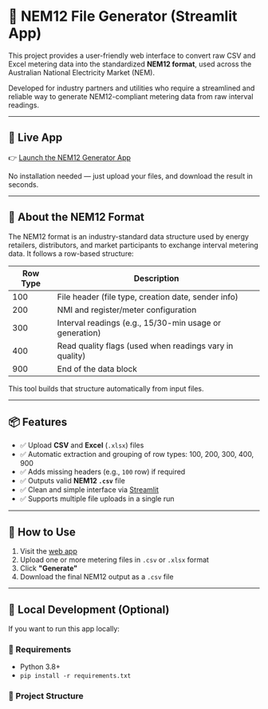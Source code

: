 # 🔌 NEM12 File Generator (Streamlit App)

This project provides a user-friendly web interface to convert raw CSV and Excel metering data into the standardized **NEM12 format**, used across the Australian National Electricity Market (NEM).

Developed for industry partners and utilities who require a streamlined and reliable way to generate NEM12-compliant metering data from raw interval readings.

---

## 🚀 Live App

👉 [Launch the NEM12 Generator App](https://s-forouzandeh-nem12-streamlit-app-gfddln.streamlit.app/)

No installation needed — just upload your files, and download the result in seconds.

---

## 📄 About the NEM12 Format

The NEM12 format is an industry-standard data structure used by energy retailers, distributors, and market participants to exchange interval metering data. It follows a row-based structure:

| Row Type | Description                                                |
|----------|------------------------------------------------------------|
| 100      | File header (file type, creation date, sender info)       |
| 200      | NMI and register/meter configuration                      |
| 300      | Interval readings (e.g., 15/30-min usage or generation)   |
| 400      | Read quality flags (used when readings vary in quality)   |
| 900      | End of the data block                                     |

This tool builds that structure automatically from input files.

---

## 📦 Features

- ✅ Upload **CSV** and **Excel** (`.xlsx`) files
- ✅ Automatic extraction and grouping of row types: 100, 200, 300, 400, 900
- ✅ Adds missing headers (e.g., `100` row) if required
- ✅ Outputs valid **NEM12 `.csv`** file
- ✅ Clean and simple interface via [Streamlit](https://streamlit.io)
- ✅ Supports multiple file uploads in a single run

---

## 🧪 How to Use

1. Visit the [web app](https://s-forouzandeh-nem12-streamlit-app-gfddln.streamlit.app/)
2. Upload one or more metering files in `.csv` or `.xlsx` format
3. Click **"Generate"**
4. Download the final NEM12 output as a `.csv` file

---

## 🧰 Local Development (Optional)

If you want to run this app locally:

### 🔧 Requirements

- Python 3.8+
- `pip install -r requirements.txt`

### 📂 Project Structure

